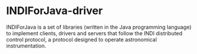 # INDIForJava-driver
INDIForJava is a set of libraries (written in the Java programming language) to implement clients, drivers and servers that follow the INDI distributed control protocol, a protocol designed to operate astronomical instrumentation.
